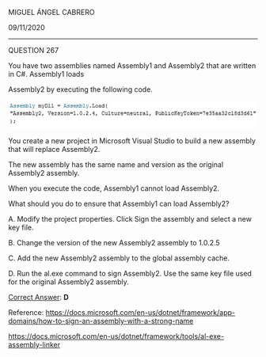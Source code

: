 MIGUEL ÁNGEL CABRERO

09/11/2020

_________________________________________________________

QUESTION 267

You have two assemblies named Assembly1 and Assembly2 that are written in C#. Assembly1 loads

Assembly2 by executing the following code.

![267-01](img\267-01.jpg)

You create a new project in Microsoft Visual Studio to build a new assembly that will replace Assembly2. 

The new assembly has the same name and version as the original Assembly2 assembly.

When you execute the code, Assembly1 cannot load Assembly2.

What should you do to ensure that Assembly1 can load Assembly2?

A. Modify the project properties.
	Click Sign the assembly and select a new key file.

B. Change the version of the new Assembly2 assembly to 1.0.2.5

C. Add the new Assembly2 assembly to the global assembly cache.

D. Run the al.exe command to sign Assembly2.
	Use the same key file used for the original Assembly2 assembly.

<u>Correct Answer</u>: **D**

Reference:
https://docs.microsoft.com/en-us/dotnet/framework/app-domains/how-to-sign-an-assembly-with-a-strong-name

https://docs.microsoft.com/en-us/dotnet/framework/tools/al-exe-assembly-linker

